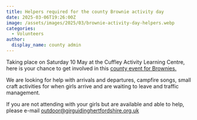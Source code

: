 ```yaml
---
title: Helpers required for the county Brownie activity day
date: 2025-03-06T19:26:00Z
image: /assets/images/2025/03/brownie-activity-day-helpers.webp
categories:
  - Volunteers
author:
  display_name: county admin
---
```

Taking place on Saturday 10 May at the Cuffley Activity Learning Centre, here is your chance to get involved in this [county event for Brownies.](/event/Brownie-activity-day)

We are looking for help with arrivals and departures, campfire songs, small craft activities for when girls arrive and are waiting to leave and traffic management.

If you are not attending with your girls but are available and able to help, please e-mail <outdoor@girguidinghertfordshire.org.uk>
